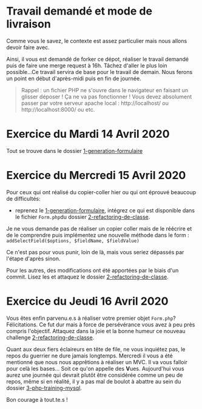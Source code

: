 
# Travail demandé et mode de livraison

Comme vous le savez, le contexte est assez particulier mais nous allons devoir faire avec. 

Ainsi, il vous est demandé de forker ce dépot, réaliser le travail demandé puis de faire une merge request à 16h.
Tâchez d'aller le plus loin possible...Ce travail servira de base pour le travail de demain.
Nous ferons un point en début d'après-midi puis en fin de journée.

> Rappel : un fichier PHP ne s'ouvre dans le navigateur en faisant un glisser déposer ! Ça ne va pas fonctionner !
Vous devez absolument passer par votre serveur apache local : http://localhost/ ou http://localhost:8000/ ou etc.

# Exercice du Mardi 14 Avril 2020
Tout se trouve dans le dossier [1-generation-formulaire](./1-generation-formulaire)

# Exercice du Mercredi 15 Avril 2020

Pour ceux qui ont réalisé du copier-coller hier ou qui ont éprouvé beaucoup de difficultés:
 - reprenez le [1-generation-formulaire](./1-generation-formulaire), intégrez ce qui est disponible dans le fichier `Form.php`du dossier [2-refactoring-de-classe](./2-refactoring-de-classe). 
 
 Je ne vous demande pas de réaliser un copier coller mais de le réécrire et de le comprendre puis implémentez une nouvelle méthode dans le form : `addSelectField($options, $fieldName, $fieldValue)`

Ce n'est pas pour vous punir, loin de là, mais vous seriez dépassés par l'étape d'après sinon.

Pour les autres, des modifications ont été apportées par le biais d'un commit. Lisez les et attaquez le dossier [2-refactoring-de-classe](./2-refactoring-de-classe).


# Exercice du Jeudi 16 Avril 2020
Vous êtes enfin parvenu.e.s à réaliser votre premier objet `Form.php`? Félicitations.
Ce fut dur mais à force de persévérance vous avez à peu près compris l'objectif. Attaquez dans la joie et la bonne humeur ce nouveau challenge [2-refactoring-de-classe](./2-refactoring-de-classe). 

Quant aux deux fiers éclaireurs en tête de file, ne vous inquiétez pas, le repos du guerrier ne dure jamais longtemps. Mercredi il vous a été mentionné que nous nous apprêtions à réaliser un MVC. Il va vous falloir pour celà les bases... Soit ce qu'on appelle des **V**ues.
Aujourd'hui vous aurez une journée qui devrait plutôt être considérée comme un peu de repos, même si en réalité, il y a pas mal de boulot à abattre au sein du dossier [3-php-training-mysql](./3-php-training-mysql). 

Bon courage à tout.te.s !